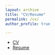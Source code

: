 ```yaml
---
layout: archive
title: "CV/Resume"
permalink: /cv/
author_profile: true

---
```



* [CV]("http://anjalibhavan.github.io/files/anjali_bhavan_cv.pdf")
* [Resume]("http://anjalibhavan.github.io/files/Anjali_bhavan_resume.pdf")